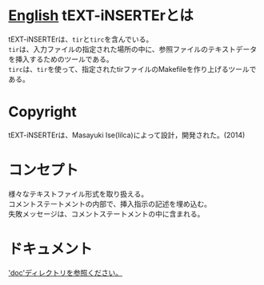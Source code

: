 [English](README.md)
tEXT-iNSERTErとは
===

tEXT-iNSERTErは、`tir`と`tirc`を含んでいる。  
`tir`は、入力ファイルの指定された場所の中に、参照ファイルのテキストデータを挿入するためのツールである。  
`tirc`は、`tir`を使って、指定されたtirファイルのMakefileを作り上げるツールである。  

Copyright
===
tEXT-iNSERTErは、Masayuki Ise(lilca)によって設計，開発された。(2014)

コンセプト
===
様々なテキストファイル形式を取り扱える。  
コメントステートメントの内部で、挿入指示の記述を埋め込む。  
失敗メッセージは、コメントステートメントの中に含まれる。  

ドキュメント
===
['doc'ディレクトリを参照ください。](doc/contents_jp.md)
